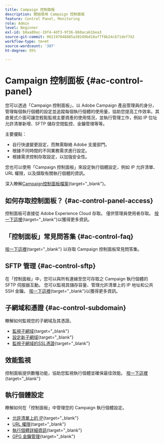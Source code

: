 ```yaml
---
title: Campaign 控制面板
description: 開始使用 Campaign 控制面板
feature: Control Panel, Monitoring
role: Admin
level: Beginner
exl-id: b8aa89ac-19f4-4df3-9f36-860aca61bea3
source-git-commit: 061197048885a30249bd18af7f8b24cb71def742
workflow-type: tm+mt
source-wordcount: '307'
ht-degree: 95%

---
```


# Campaign 控制面板 {#ac-control-panel}

您可以透過「Campaign 控制面板」，以 Adobe Campaign 產品管理員的身分，管理每個執行個體的設定並追蹤每個執行個體的使用量，協助您提高工作效率。其直覺式介面可讓您輕鬆監視主要資產的使用情況，並執行管理工作，例如 IP 位址允許清單新增、SFTP 儲存空間監控、金鑰管理等等。

主要優點：

* 自行快速變更設定，而無需聯絡 Adobe 支援部門。
* 根據不同時間的不同業務需求進行設定。
* 根據需求控制存取設定，以加強安全性。

您也可以使用「Campaign 控制面板」來設定執行個體設定，例如 IP 允許清單、URL 權限，以及擷取有關執行個體的資訊。

深入瞭解[Campaign控制面板檔案](https://experienceleague.adobe.com/docs/control-panel/using/control-panel-home.html?lang=zh-Hant){target="_blank"}。

## 如何存取控制面板？ {#ac-control-panel-access}

控制面板可直接從 Adobe Experience Cloud 存取。 僅供管理員使用者存取。 [按一下這裡](https://experienceleague.adobe.com/docs/control-panel/using/discover-control-panel/accessing-control-panel.html?lang=zh-Hant){target="_blank"}以獲得更多資訊。

## 「控制面板」常見問答集 {#ac-control-faq}

[按一下這裡](https://experienceleague.adobe.com/docs/control-panel/using/faq.html?lang=zh-Hant#control-panel){target="_blank"} 以存取 Campaign 控制面板常見問答集。

## SFTP 管理 {#ac-control-sftp}

在「控制面板」中，您可以與所有連線至您可存取之 Campaign 執行個體的 SFTP 伺服器互動。 您可以監視其儲存容量、管理允許清單上的 IP 地址和公共 SSH 金鑰。 [按一下這裡](https://experienceleague.adobe.com/docs/control-panel/using/sftp-management/about-sftp-management.html?lang=zh-Hant#sftp-management){target="_blank"}以獲得更多資訊。

## 子網域和憑證 {#ac-control-subdomain}

瞭解如何監視您的子網域及其憑證。

* [監視子網域](https://experienceleague.adobe.com/docs/control-panel/using/subdomains-and-certificates/monitoring-subdomains.html?lang=zh-Hant){target="_blank"}
* [設定新子網域](https://experienceleague.adobe.com/docs/control-panel/using/subdomains-and-certificates/setting-up-new-subdomain.html?lang=zh-Hant){target="_blank"}
* [監視子網域的SSL憑證](https://experienceleague.adobe.com/docs/control-panel/using/subdomains-and-certificates/monitoring-ssl-certificates.html?lang=zh-Hant){target="_blank"}

## 效能監視

控制面板提供數種功能，協助您監視執行個體並確保最佳效能。 [按一下這裡](https://experienceleague.adobe.com/docs/control-panel/using/performance-monitoring/about-performance-monitoring.html?lang=zh-Hant){target="_blank"}


## 執行個體設定

瞭解如何在「控制面板」中管理您的 Campaign 執行個體設定。
* [允許清單上的 IP](https://experienceleague.adobe.com/docs/control-panel/using/instances-settings/ip-allow-listing-instance-access.html?lang=zh-Hant){target="_blank"}
* [URL 權限](https://experienceleague.adobe.com/docs/control-panel/using/instances-settings/url-permissions.html?lang=zh-Hant){target="_blank"}
* [執行個體詳細資訊](https://experienceleague.adobe.com/docs/control-panel/using/instances-settings/instance-details.html?lang=zh-Hant){target="_blank"}
* [GPG 金鑰管理](https://experienceleague.adobe.com/docs/control-panel/using/instances-settings/gpg-keys-management.html?lang=zh-Hant){target="_blank"}
